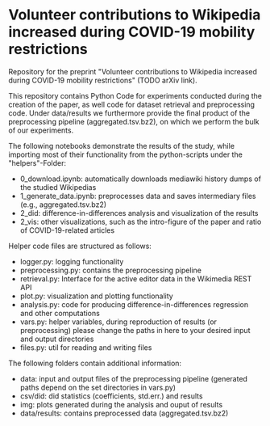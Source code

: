 # Volunteer contributions to Wikipedia increased during COVID-19 mobility restrictions
Repository for the preprint "Volunteer contributions to Wikipedia increased during COVID-19 mobility restrictions" (TODO arXiv link).

This repository contains Python Code for experiments conducted during the creation of the paper, as well code for dataset retrieval and preprocessing code. Under data/results we furthermore provide the final product of the preprocessing pipeline (aggregated.tsv.bz2), on which we perform the bulk of our experiments.

The following notebooks demonstrate the results of the study, while importing most of their functionality from the python-scripts under the "helpers"-Folder:
- 0_download.ipynb: automatically downloads mediawiki history dumps of the studied Wikipedias
- 1_generate_data.ipynb: preprocesses data and saves intermediary files (e.g., aggregated.tsv.bz2)
- 2_did: difference-in-differences analysis and visualization of the results
- 2_vis: other visualizations, such as the intro-figure of the paper and ratio of COVID-19-related articles

Helper code files are structured as follows:
- logger.py: logging functionality
- preprocessing.py: contains the preprocessing pipeline
- retrieval.py: Interface for the active editor data in the Wikimedia REST API
- plot.py: visualization and plotting functionality
- analysis.py: code for producing difference-in-differences regression and other computations
- vars.py: helper variables, during reproduction of results (or preprocessing) please change the paths in here to your desired input and output directories 
- files.py: util for reading and writing files

The following folders contain additional information:
- data: input and output files of the preprocessing pipeline (generated paths depend on the set directories in vars.py)
- csv/did: did statistics (coefficients, std.err.) and results
- img: plots generated during the analysis and ouput of results
- data/results: contains preprocessed data (aggregated.tsv.bz2)
